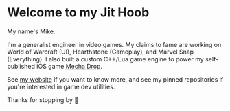 # Welcome to my Jit Hoob

My name's Mike.

I'm a generalist engineer in video games. My claims to fame are working on World of Warcraft (UI), Hearthstone (Gameplay), and Marvel Snap (Everything). I also built a custom C++/Lua game engine to power my self-published iOS game [Mecha Drop](https://apps.apple.com/us/app/mecha-drop/id415230800).

See [my website](https://mikeschweitzer.com/about/) if you want to know more, and see my pinned repositories if you're interested in game dev utilities.

Thanks for stopping by 👋

